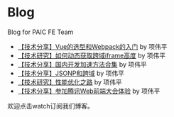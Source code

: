 # Blog
Blog for PAIC FE Team

- [【技术分享】Vue的选型和Webpack的入门](https://github.com/PaicFE/blog/issues/1) by 项伟平
- [【技术研究】如何动态获取跨域iframe高度](https://github.com/PaicFE/blog/issues/2) by 项伟平
- [【技术分享】国内开发加速方法合集](https://github.com/PaicFE/blog/issues/3) by 项伟平
- [【技术分享】JSONP和跨域](https://github.com/PaicFE/blog/issues/8) by 项伟平
- [【技术研究】性能优化之路](https://github.com/PaicFE/blog/issues/9) by 项伟平
- [【技术分享】参加腾讯Web前端大会体验](https://github.com/PaicFE/blog/blob/master/blog/TFC.md) by 项伟平


欢迎点击watch订阅我们博客。

